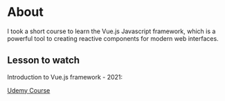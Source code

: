 # About

I took a short course to learn the Vue.js Javascript framework, which is a powerful tool to creating reactive components for modern web interfaces.

## Lesson to watch

Introduction to Vue.js framework - 2021:

[Udemy Course](https://www.udemy.com/share/10503e3@tR_O1_M52j2C8zV0MPWH4o_6Umt-K12-maswMIL1b2i4olvVdUIB0nV8GFaAhdLh-A==/)